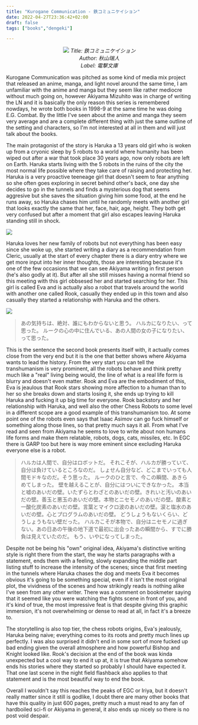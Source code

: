 ```yaml
---
title: "Kurogane Communication - 鉄コミュニケイション"
date: 2022-04-27T23:36:42+02:00
draft: false
tags: ["books","dengeki"]

---
```


<center>

![](/images/kuroganecomu/1.jpg)
*Title: 鉄コミュニケイション <br/>
Author: 秋山瑞人 <br/>
Label: 電撃文庫*

</center>


Kurogane Communication was pitched as some kind of media mix project that released an anime, manga, and light novel around the same time, I am unfamiliar with the anime and manga but they seem like rather mediocre without much going on, however Akiyama Mizuhito was in charge of writing the LN and it is basically the only reason this series is remembered nowdays, he wrote both books in 1998-9 at the same time he was doing E.G. Combat. By the little I've seen about the anime and manga they seem very average and are a complete different thing with just the same outline of the setting and characters, so I'm not interested at all in them and will just talk about the books.

<!--more-->

The main protagonist of the story is Haruka a 13 years old girl who is woken up from a cryonic sleep by 5 robots to a world where humanity has been wiped out after a war that took place 30 years ago, now only robots are left on Earth. Haruka starts living with the 5 robots in the ruins of the city the most normal life possible where they take care of raising and protecting her.
Haruka is a very proactive teeneage girl that doesn't seem to fear anything so she often goes exploring in secret behind other's back, one day she decides to go in the tunnels and finds a mysterious dog that seems aggresive but she saves the situation giving him some food, at the end he runs away, so Haruka chases him until he randomly meets with another girl that looks exactly the same that her, face, hair, age, height. They both get very confused but after a moment that girl also escapes leaving Haruka standing still in shock.

![](/images/kuroganecomu/2.jpg)

Haruka loves her new family of robots but not everything has been easy since she woke up, she started writing a diary as a recommendation from Cleric, usually at the start of every chapter there is a diary entry where we get more input into her inner thoughts, those are interesting because it's one of the few occasions that we can see Akiyama writing in first person (he's also godly at it). But after all she still misses having a normal friend so this meeting with this girl obbsesed her and started searching for her. This girl is called Eva and is actually also a robot that travels around the world with another one called Rook, casually they ended up in this town and also casually they started a relationship with Haruka and the others.

![](/images/kuroganecomu/3.jpg)

> あの気持ちは、絶対、誰にもわからないと思う。
> ハルカになりたい、って思った。
> ルークの心の中に住んでいる、あの人間の女の子になりたい、って思った。

This is the sentence the second book presents itself with, it actually comes close from the very end but it is the one that better shows where Akiyama wants to lead the history. From the very start you can tell the transhumanism is very prominent, all the robots behave and think pretty much like a "real" living being would, the line of what is a real life form is blurry and doesn't even matter. Rook and Eva are the embodiment of this, Eva is jeaulous that Rook stars showing more affection to a human than to her so she breaks down and starts losing it, she ends up trying to kill Haruka and fucking it up big time for everyone. Rook backstory and her relationship with Haruka, and well also the other Chess Robots to some level in a different scope are a good example of this transhumanism too. At some point one of the robots even says that Isaac Asimov can go fuck himself or something along those lines, so that pretty much says it all.
From what I've read and seen from Akiyama he seems to love to write about non humans life forms and make them relatable, robots, dogs, cats, missiles, etc. In EGC there is GARP too but here is way more eminent since excluding Haruka everyone else is a robot.

> ハルカは人間で、自分はロボットだ。
> それこそが、ハルカが勝っていて、自分は負けているところなのだ。
> しょせん自分など、どこまでいっても人間モドキなのだ。そう思った。
> ルークのひと言で、今この瞬間、あきらめてしまった。
> 壁を越えることが、自分にはついにできなかった。
> 本当と嘘のあいだの壁。いたずらとわざとのあいだの壁。きれいと汚いのあいだの壁。善玉と悪玉のあいだの壁。本物とニセモノのあいだの壁。酸素と一酸化炭素のあいだの壁。言葉とマイクロ波のあいだの壁。涙と塩水のあいだの壁。心とプログラムのあいだの壁。
> どうしょうもないくらい、どうしょうもない壁だった。
> ハルカこそが本物で、自分はニセモノに過ぎない。あの日あの午後の地下道で最初に出会ったあの瞬間から、すでに勝負は見えていたのだ。
> もう、いやになってしまった。

Despite not be being his "own" original idea, Akiyama's distinctive writing style is right there from the start, the way he starts paragraphs with a statement, ends them with a feeling, slowly expanding the middle part listing stuff to increase the intensity of the scenes; since that first meeting in the tunnels where Haruka chases the dog and meets Eva it becomes obvious it's going to be something special, even if it isn't the most original plot, the vividness of the scenes and how strikingly reads is nothing alike I've seen from any other writer. There was a comment on bookmeter saying that it seemed like you were watching the fights scene in front of you, and it's kind of true, the most impressive feat is that despite giving this graphic immersion, it's not overwhelming or dense to read at all, in fact it's a breeze to.

The storytelling is also top tier, the chess robots origins, Eva's jealously, Haruka being naive; everything comes to its roots and pretty much lines up perfectly. I was also surprised it didn't end in some sort of more fucked up bad ending given the overall atmosphere and how powerful Bishop and Knight looked like. Rook's decision at the end of the book was kinda unexpected but a cool way to end it up at, it is true that Akiyama somehow ends his stories where they started so probably I should have expected it. That one last scene in the night field flashback also applies to that statement and is the most beautiful way to end the book.

Overall I wouldn't say this reaches the peaks of EGC or Iriya, but it doesn't really matter since it still is godlike, I doubt there are many other books that have this quality in just 600 pages, pretty much a must read to any fan of hardboiled sci-fi or Akiyama in general, it also ends up nicely so there is no post void despair.
